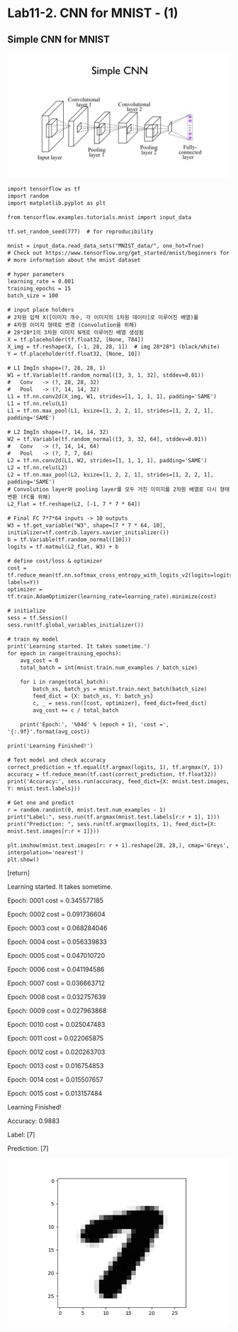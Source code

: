 # Lab11-2. CNN for MNIST - (1)

## Simple CNN for MNIST

![picture_simple_CNN](picture_simple_cnn.PNG)

    import tensorflow as tf
    import random
    import matplotlib.pyplot as plt
    
    from tensorflow.examples.tutorials.mnist import input_data
    
    tf.set_random_seed(777)  # for reproducibility
    
    mnist = input_data.read_data_sets("MNIST_data/", one_hot=True)
    # Check out https://www.tensorflow.org/get_started/mnist/beginners for
    # more information about the mnist dataset
    
    # hyper parameters
    learning_rate = 0.001
    training_epochs = 15
    batch_size = 100
    
    # input place holders
    # 2차원 입력 X([이미지 개수, 각 이미지의 1차원 데이터]로 이루어진 배열)를
    # 4차원 이미지 형태로 변경 (Convolution을 위해)
    # 28*28*1의 3차원 이미지 N개로 이루어진 배열 생성됨
    X = tf.placeholder(tf.float32, [None, 784])
    X_img = tf.reshape(X, [-1, 28, 28, 1])  # img 28*28*1 (black/white)
    Y = tf.placeholder(tf.float32, [None, 10])
    
    # L1 ImgIn shape=(?, 28, 28, 1)
    W1 = tf.Variable(tf.random_normal([3, 3, 1, 32], stddev=0.01))
    #   Conv   -> (?, 28, 28, 32)
    #   Pool   -> (?, 14, 14, 32)
    L1 = tf.nn.conv2d(X_img, W1, strides=[1, 1, 1, 1], padding='SAME')
    L1 = tf.nn.relu(L1)
    L1 = tf.nn.max_pool(L1, ksize=[1, 2, 2, 1], strides=[1, 2, 2, 1], padding='SAME')
    
    # L2 ImgIn shape=(?, 14, 14, 32)
    W2 = tf.Variable(tf.random_normal([3, 3, 32, 64], stddev=0.01))
    #   Conv   -> (?, 14, 14, 64)
    #   Pool   -> (?, 7, 7, 64)
    L2 = tf.nn.conv2d(L1, W2, strides=[1, 1, 1, 1], padding='SAME')
    L2 = tf.nn.relu(L2)
    L2 = tf.nn.max_pool(L2, ksize=[1, 2, 2, 1], strides=[1, 2, 2, 1], padding='SAME')
    # Convolution layer와 pooling layer를 모두 거친 이미지를 2차원 배열로 다시 형태 변환 (FC를 위해)
    L2_flat = tf.reshape(L2, [-1, 7 * 7 * 64])
    
    # Final FC 7*7*64 inputs -> 10 outputs
    W3 = tf.get_variable("W3", shape=[7 * 7 * 64, 10], initializer=tf.contrib.layers.xavier_initializer())
    b = tf.Variable(tf.random_normal([10]))
    logits = tf.matmul(L2_flat, W3) + b
    
    # define cost/loss & optimizer
    cost = tf.reduce_mean(tf.nn.softmax_cross_entropy_with_logits_v2(logits=logits, labels=Y))
    optimizer = tf.train.AdamOptimizer(learning_rate=learning_rate).minimize(cost)
    
    # initialize
    sess = tf.Session()
    sess.run(tf.global_variables_initializer())
    
    # train my model
    print('Learning started. It takes sometime.')
    for epoch in range(training_epochs):
        avg_cost = 0
        total_batch = int(mnist.train.num_examples / batch_size)
    
        for i in range(total_batch):
            batch_xs, batch_ys = mnist.train.next_batch(batch_size)
            feed_dict = {X: batch_xs, Y: batch_ys}
            c, _ = sess.run([cost, optimizer], feed_dict=feed_dict)
            avg_cost += c / total_batch
    
        print('Epoch:', '%04d' % (epoch + 1), 'cost =', '{:.9f}'.format(avg_cost))
    
    print('Learning Finished!')
    
    # Test model and check accuracy
    correct_prediction = tf.equal(tf.argmax(logits, 1), tf.argmax(Y, 1))
    accuracy = tf.reduce_mean(tf.cast(correct_prediction, tf.float32))
    print('Accuracy:', sess.run(accuracy, feed_dict={X: mnist.test.images, Y: mnist.test.labels}))
    
    # Get one and predict
    r = random.randint(0, mnist.test.num_examples - 1)
    print("Label:", sess.run(tf.argmax(mnist.test.labels[r:r + 1], 1)))
    print("Prediction: ", sess.run(tf.argmax(logits, 1), feed_dict={X: mnist.test.images[r:r + 1]}))
    
    plt.imshow(mnist.test.images[r: r + 1].reshape(28, 28,), cmap='Greys', interpolation='nearest')
    plt.show()

[return]

Learning started. It takes sometime.

Epoch: 0001 cost = 0.345577185

Epoch: 0002 cost = 0.091736604

Epoch: 0003 cost = 0.068284046

Epoch: 0004 cost = 0.056339833

Epoch: 0005 cost = 0.047010720

Epoch: 0006 cost = 0.041194586

Epoch: 0007 cost = 0.036663712

Epoch: 0008 cost = 0.032757639

Epoch: 0009 cost = 0.027963868

Epoch: 0010 cost = 0.025047483

Epoch: 0011 cost = 0.022065875

Epoch: 0012 cost = 0.020263703

Epoch: 0013 cost = 0.016754853

Epoch: 0014 cost = 0.015507657

Epoch: 0015 cost = 0.013157484

Learning Finished!

Accuracy: 0.9883

Label: [7]

Prediction:  [7]

![picture_result_1](picture_result_1.png)